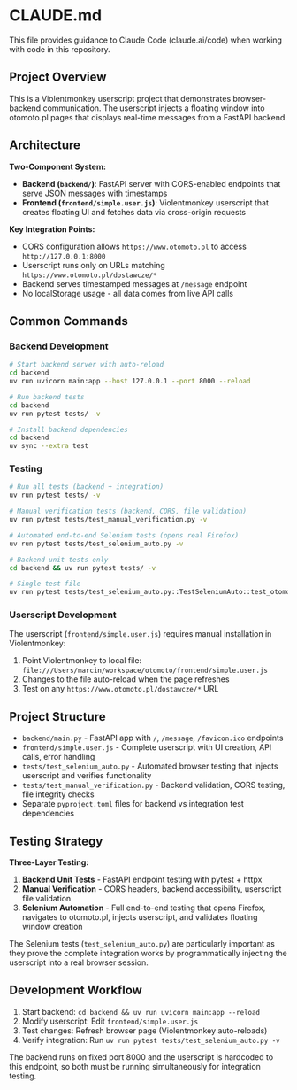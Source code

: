 # CLAUDE.md

This file provides guidance to Claude Code (claude.ai/code) when working with code in this repository.

## Project Overview

This is a Violentmonkey userscript project that demonstrates browser-backend communication. The userscript injects a floating window into otomoto.pl pages that displays real-time messages from a FastAPI backend.

## Architecture

**Two-Component System:**
- **Backend (`backend/`)**: FastAPI server with CORS-enabled endpoints that serve JSON messages with timestamps
- **Frontend (`frontend/simple.user.js`)**: Violentmonkey userscript that creates floating UI and fetches data via cross-origin requests

**Key Integration Points:**
- CORS configuration allows `https://www.otomoto.pl` to access `http://127.0.0.1:8000`
- Userscript runs only on URLs matching `https://www.otomoto.pl/dostawcze/*`
- Backend serves timestamped messages at `/message` endpoint
- No localStorage usage - all data comes from live API calls

## Common Commands

### Backend Development
```bash
# Start backend server with auto-reload
cd backend
uv run uvicorn main:app --host 127.0.0.1 --port 8000 --reload

# Run backend tests
cd backend
uv run pytest tests/ -v

# Install backend dependencies
cd backend
uv sync --extra test
```

### Testing
```bash
# Run all tests (backend + integration)
uv run pytest tests/ -v

# Manual verification tests (backend, CORS, file validation)
uv run pytest tests/test_manual_verification.py -v

# Automated end-to-end Selenium tests (opens real Firefox)
uv run pytest tests/test_selenium_auto.py -v

# Backend unit tests only
cd backend && uv run pytest tests/ -v

# Single test file
uv run pytest tests/test_selenium_auto.py::TestSeleniumAuto::test_otomoto_page_loads -v -s
```

### Userscript Development
The userscript (`frontend/simple.user.js`) requires manual installation in Violentmonkey:
1. Point Violentmonkey to local file: `file:///Users/marcin/workspace/otomoto/frontend/simple.user.js`
2. Changes to the file auto-reload when the page refreshes
3. Test on any `https://www.otomoto.pl/dostawcze/*` URL

## Project Structure

- `backend/main.py` - FastAPI app with `/`, `/message`, `/favicon.ico` endpoints
- `frontend/simple.user.js` - Complete userscript with UI creation, API calls, error handling
- `tests/test_selenium_auto.py` - Automated browser testing that injects userscript and verifies functionality
- `tests/test_manual_verification.py` - Backend validation, CORS testing, file integrity checks
- Separate `pyproject.toml` files for backend vs integration test dependencies

## Testing Strategy

**Three-Layer Testing:**
1. **Backend Unit Tests** - FastAPI endpoint testing with pytest + httpx
2. **Manual Verification** - CORS headers, backend accessibility, userscript file validation  
3. **Selenium Automation** - Full end-to-end testing that opens Firefox, navigates to otomoto.pl, injects userscript, and validates floating window creation

The Selenium tests (`test_selenium_auto.py`) are particularly important as they prove the complete integration works by programmatically injecting the userscript into a real browser session.

## Development Workflow

1. Start backend: `cd backend && uv run uvicorn main:app --reload`
2. Modify userscript: Edit `frontend/simple.user.js`
3. Test changes: Refresh browser page (Violentmonkey auto-reloads)
4. Verify integration: Run `uv run pytest tests/test_selenium_auto.py -v`

The backend runs on fixed port 8000 and the userscript is hardcoded to this endpoint, so both must be running simultaneously for integration testing.
